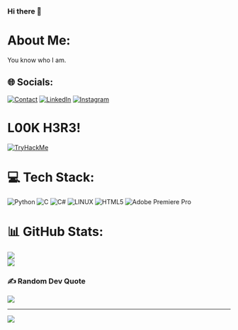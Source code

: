 ### Hi there 👋


# About Me:
You know who I am.<br>


## 🌐 Socials:
[![Contact](https://img.shields.io/badge/CONTACT-GMAIL-yellow?style=for-the-badge&logo=gmail&logoColor=white)](mailto:metehanuluocak@hotmail.com) [![LinkedIn](https://img.shields.io/badge/LinkedIn-%230077B5.svg?logo=linkedin&logoColor=white)](https://www.linkedin.com/in/metehan-uluocak-286580223/) [![Instagram](https://img.shields.io/badge/Instagram-%23E4405F.svg?logo=Instagram&logoColor=white)](https://instagram.com/mete.ulck?igshid=MzRlODBiNWFlZA==)

# L00K H3R3! 


[<img src="https://tryhackme-badges.s3.amazonaws.com/de4gle.png" alt="TryHackMe">](https://tryhackme.com/p/de4gle)


 

# 💻 Tech Stack:
![Python](https://img.shields.io/badge/python-3670A0?style=for-the-badge&logo=python&logoColor=ffdd54) ![C](https://img.shields.io/badge/c-%2300599C.svg?style=for-the-badge&logo=c&logoColor=white) ![C#](https://img.shields.io/badge/c%23-%23239120.svg?style=for-the-badge&logo=c-sharp&logoColor=white) ![LINUX](https://img.shields.io/badge/Linux-FCC624?style=for-the-badge&logo=linux&logoColor=black) ![HTML5](https://img.shields.io/badge/html5-%23E34F26.svg?style=for-the-badge&logo=html5&logoColor=white) ![Adobe Premiere Pro](https://img.shields.io/badge/Adobe%20Premiere%20Pro-9999FF.svg?style=for-the-badge&logo=Adobe%20Premiere%20Pro&logoColor=white) 
# 📊 GitHub Stats:
![](https://github-readme-stats.vercel.app/api?username=Metehan-Uluocak&theme=dark&hide_border=false&include_all_commits=true&count_private=false)<br/>
![](https://github-readme-streak-stats.herokuapp.com/?user=Metehan-Uluocak&theme=dark&hide_border=false)<br/>

### ✍️ Random Dev Quote
![](https://quotes-github-readme.vercel.app/api?type=horizontal&theme=radical)



---
[![](https://visitcount.itsvg.in/api?id=Metehan-Uluocak&icon=0&color=0)](https://visitcount.itsvg.in)

<!-- Proudly created with GPRM ( https://gprm.itsvg.in ) -->







<!--
**Metehan-Uluocak/Metehan-Uluocak** is a ✨ _special_ ✨ repository because its `README.md` (this file) appears on your GitHub profile.

Here are some ideas to get you started:

- 🔭 I’m currently working on ...
- 🌱 I’m currently learning ...
- 👯 I’m looking to collaborate on ...
- 🤔 I’m looking for help with ...
- 💬 Ask me about ...
- 📫 How to reach me: ...
- 😄 Pronouns: ...
- ⚡ Fun fact: ...
-->
